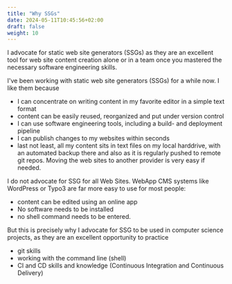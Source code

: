 ```yaml
---
title: "Why SSGs"
date: 2024-05-11T10:45:56+02:00
draft: false
weight: 10
---
```


I advocate for static web site generators (SSGs) as they are an excellent tool
for web site content creation alone or in a team once you mastered the necessary software engineering skills.

<!--more-->


I've been working with static web site generators (SSGs) for a while now. I like them because
- I can concentrate on writing content in my favorite editor in a simple text format
- content can be easily reused, reorganized and put under version control
- I can use software engineering tools, including a build- and deployment pipeline
- I can publish changes to my websites within seconds
- last not least, all my content sits in text files on my local harddrive, with an automated backup there and also as it is regularly pushed to remote git repos. Moving the web sites to another provider is very easy if needed.

I do not advocate for SSG for all Web Sites.  WebApp CMS systems like WordPress or Typo3 are far more easy to use for most people:
- content can be edited using an online app
- No software needs to be installed
- no shell command needs to be entered. 


But this is precisely why I advocate for SSG to be used in computer science projects, as they are an excellent opportunity to practice
- git skills
- working with the command line (shell)
- CI and CD skills and knowledge (Continuous Integration and Continuous Delivery)
